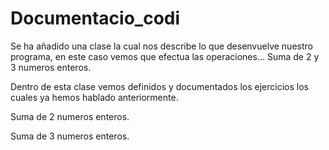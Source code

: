 # Documentacio_codi
Se ha añadido una clase la cual nos describe lo que desenvuelve nuestro programa, en este caso vemos que efectua las operaciones... Suma de 2 y 3 numeros enteros.

Dentro de esta clase vemos definidos y documentados los ejercicios los cuales ya hemos hablado anteriormente.

Suma de 2 numeros enteros.

Suma de 3 numeros enteros.
